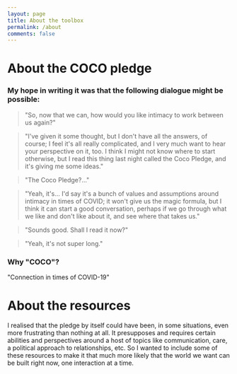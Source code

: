 ```yaml
---
layout: page
title: About the toolbox
permalink: /about
comments: false
---
```


# About the COCO pledge

### My hope in writing it was that the following dialogue might be possible:

> "So, now that we can, how would you like intimacy to work between us again?"

>  "I've given it some thought, but I don't have all the answers, of course; I feel it's all really complicated, and I very much want to hear your perspective on it, too. I think I might not know where to start otherwise, but I read this thing last night called the Coco Pledge, and it's giving me some ideas."

>  "The Coco Pledge?..."

>  "Yeah, it's... I'd say it's a bunch of values and assumptions around intimacy in times of COVID; it won't give us the magic formula, but I think it can start a good conversation, perhaps if we go through what we like and don't like about it, and see where that takes us."

>  "Sounds good. Shall I read it now?"

>  "Yeah, it's not super long."

### Why "COCO"?

"Connection in times of COVID-19"

# About the resources

I realised that the pledge by itself could have been, in some situations, even more frustrating than nothing at all. It presupposes and requires certain abilities and perspectives around a host of topics like communication, care, a political approach to relationships, etc. So I wanted to include some of these resources to make it that much more likely that the world we want can be built right now, one interaction at a time.